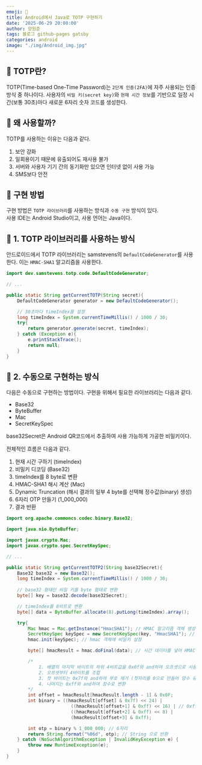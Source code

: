 ```yaml
---
emoji: 🤖
title: Android에서 Java로 TOTP 구현하기
date: '2025-06-29 20:00:00'
author: 양원준
tags: 블로그 github-pages gatsby
categories: android
image: "./img/Android_img.jpg"
---
```


## 📌 TOTP란?
TOTP(Time-based One-Time Password)는 `2단계 인증(2FA)`에 자주 사용되는 인증 방식 중 하나이다. 사용자의 `비밀 키(secret key)`와 `현재 시간 정보`를 기반으로 일정 시간(보통 30초)마다 새로운 6자리 숫자 코드를 생성한다.

## 📌 왜 사용할까?
TOTP를 사용하는 이유는 다음과 같다.
1. 보안 강화
2. 일회용이기 때문에 유출되어도 재사용 불가
3. 서버와 사용자 기기 간의 동기화만 있으면 인터넷 없이 사용 가능
4. SMS보다 안전

## 📌 구현 방법
구현 방법은 `TOTP 라이브러리`를 사용하는 방식과 `수동 구현` 방식이 있다.<br>사용 IDE는 Android Studio이고, 사용 언어는 Java이다.

## 📌 1. TOTP 라이브러리를 사용하는 방식
안드로이드에서 TOTP 라이브러리는 samstevens의 `DefaultCodeGenerator`를 사용한다. 이는 `HMAC-SHA1` 알고리즘을 사용한다.

```java
import dev.samstevens.totp.code.DefaultCodeGenerator;

// ...

public static String getCurrentTOTP(String secret){
    DefaultCodeGenerator generator = new DefaultCodeGenerator();

    // 30초마다 timeIndex를 설정
    long timeIndex = System.currentTimeMillis() / 1000 / 30;
    try{
        return generator.generate(secret, timeIndex);
    } catch (Exception e){
        e.printStackTrace();
        return null;
    }
}
```

## 📌 2. 수동으로 구현하는 방식
다음은 수동으로 구현하는 방법이다. 구현을 위해서 필요한 라이브러리는 다음과 같다.
- Base32
- ByteBuffer
- Mac
- SecretKeySpec

base32Secret은 Android QR코드에서 추출하여 사용 가능하게 가공한 비밀키이다.

전체적인 흐름은 다음과 같다.
1. 현재 시간 구하기 (timeIndex)
2. 비밀키 디코딩 (Base32)
3. timeIndex를 8 byte로 변환
4. HMAC-SHA1 해시 계산 (Mac)
5. Dynamic Truncation (해시 결과의 일부 4 byte를 선택해 정수값(binary) 생성)
6. 6자리 OTP 만들기 (1_000_000)
7. 결과 반환

```java
import org.apache.commoncs.codec.binary.Base32;

import java.nio.ByteBuffer;

import javax.crypto.Mac;
import javax.crypto.spec.SecretKeySpec;

// ...

public static String getCurrentTOTP2(String base32Secret){
    Base32 base32 = new Base32();
    long timeIndex = System.currentTimeMillis() / 1000 / 30;
    
    // base32 형태인 비밀 키를 byte 형태로 변환
    byte[] key = base32.decode(base32Secret);

    // timeIndex를 8비트로 변환
    byte[] data = ByteBuffer.allocate(8).putLong(timeIndex).array();

    try{
        Mac hmac = Mac.getInstance("HmacSHA1"); // HMAC 알고리즘 객체 생성
        SecretKeySpec keySpec = new SecretKeySpec(key, "HmacSHA1"); // 비밀키를 SecretKeySpec 형태로 래핑하여 HMAC에 전달 가능한 형태로 바꿈
        hmac.init(keySpec); // hmac 객체에 비밀키 설정

        byte[] hmacResult = hmac.doFinal(data); // 시간 데이터를 넣어 HMAC 해시를 계산

        /*
            1. 배열의 마지막 바이트의 하위 4비트값을 0x0f와 and하여 오프셋으로 사용
            2. 오프셋부터 4바이트를 조합
            3. 첫 바이트는 0x7f와 and하여 부호 제거 (첫자리를 0으로 만들어 양수 유지)
            4. 나머지는 0xff와 and하여 정수로 변환
        */
        int offset = hmacResult[hmacResult.length - 1] & 0x0F;
        int binary = ((hmacResult[offset] & 0x7f) << 24) |
                        ((hmacResult[offset+1] & 0xff) << 16) | // 0xff : 부호 제거/안전한 정수로 변환 역할
                        ((hmacResult[offset+2] & 0xff) << 8) |
                        (hmacResult[offset+3] & 0xff);

        int otp = binary % 1_000_000; // 6자리
        return String.format("%06d", otp); // String 으로 반환
    } catch (NoSuchAlgorithmException | InvalidKeyException e) {
        throw new RuntimeException(e);
    }
}
```

```toc
```
